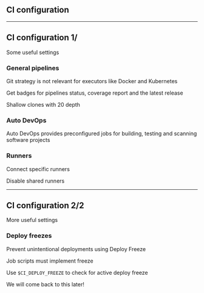 <!-- .slide: id="gitlab_ci_configuration" class="vertical-center" -->

<i class="fa-duotone fa-calendar-clock fa-8x fa-duotone-colors" style="float: right; color: grey;"></i>

## CI configuration

---

## CI configuration 1/

Some useful settings

### General pipelines

Git strategy is not relevant for executors like Docker and Kubernetes

Get badges for pipelines status, coverage report and the latest release

Shallow clones with 20 depth

### Auto DevOps

Auto DevOps [](https://docs.gitlab.com/ee/topics/autodevops/) provides preconfigured jobs for building, testing and scanning software projects

### Runners [<i class="fa-solid fa-arrow-right-to-bracket"></i>](#/gitlab_runners)

Connect specific runners

Disable shared runners

---

## CI configuration 2/2

More useful settings

### Deploy freezes

Prevent unintentional deployments using Deploy Freeze [](https://docs.gitlab.com/ee/user/project/releases/index.html#prevent-unintentional-releases-by-setting-a-deploy-freeze)

Job scripts must implement freeze

Use `$CI_DEPLOY_FREEZE` to check for active deploy freeze

We will come back to this later!
